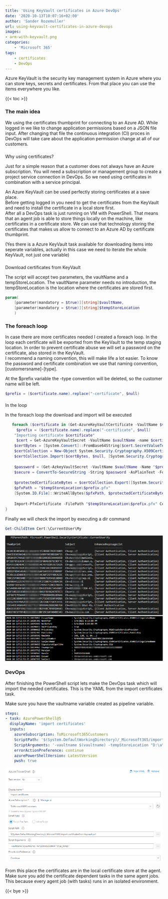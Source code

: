 ```yaml
---
title: 'Using KeyVault certificates in Azure DevOps'
date: '2020-10-13T10:07:16+02:00'
author: 'Sander Rozemuller'
url: using-keyvault-certificates-in-azure-devops
images:
- arm-with-keyvault.png
categories:
    - 'Microsoft 365'
tags:
    - certificates
    - DevOps
---
```


Azure KeyVault is the security key management system in Azure where you can store keys, secrets and certificates. From that place you can use the items everywhere you like.

{{< toc >}}
### The main idea

We using the certificates thumbprint for connecting to an Azure AD. While logged in we like to change application permissions based on a JSON file input. After changing that file the continuous integration (CI) proces in DevOps will take care about the application permission change at all of our customers.

###   
Why using certificates?

Just for a simple reason that a customer does not always have an Azure subscription. You will need a subscription or management group to create a project service connection in DevOps. So we need using certificates in combination with a service principal.

An Azure KeyVault can be used perfectly storing certificates at a save place.   
Before getting logged in you need to get the certificates from the KeyVault and need to install the certificate in a local store first.   
After all a DevOps task is just running on VM with PowerShell. That means that an agent job is able to store things locally on the machine, like certificates in a certificate store. We can use that technology storing the certificates that makes us allow to connect to an Azure AD by certificate thumbprint.

(Yes there is a Azure KeyVault task available for downloading items into seperate variables, actually in this case we need to iterate the whole KeyVault, not just one variable)

###   
Download certificates from KeyVault

The script will accept two parameters, the vaultName and a tempStoreLocation. The vaultName parameter needs no introduction, the tempStoreLocation is the location where the certificates are stored first.

```powershell
param(
    [parameter(mandatory = $true)][string]$vaultName,
    [parameter(mandatory = $true)][string]$tempStoreLocation
    )
```

### The foreach loop

In case there are more certificates needed I created a foreach loop. In the loop each certificate will be exported from the KeyVault to the temp staging location. In order to prevent certificate abuse we will set a password on the certificate, also stored in the KeyVault.   
I recommend a naming convention, this will make life a lot easier. To know the password and certificate combination we use that naming convention, \[customersname\]-\[type\].

At the $prefix variable the -type convention will be deleted, so the customer name will be left.

```powershell
$prefix = ($certificate.name).replace("-certificate", $null)
```

####   
In the loop

In the foreach loop the download and import will be executed

```powershell
   foreach ($certificate in (Get-AzureKeyVaultCertificate -VaultName $vaultName)) {
     $prefix = ($certificate.name).replace("-certificate", $null)
    "Importing certificate $certificate"
     $cert = Get-AzureKeyVaultSecret -VaultName $vaultName -name $certificate.name
    $certBytes = [System.Convert]::FromBase64String($cert.SecretValueText)
    $certCollection = New-Object System.Security.Cryptography.X509Certificates.X509Certificate2Collection
    $certCollection.Import($certBytes, $null, [System.Security.Cryptography.X509Certificates.X509KeyStorageFlags]::Exportable)

    $password = (Get-AzkeyVaultSecret -VaultName $vaultName -Name "$prefix-password").SecretValueText
    $secure = ConvertTo-SecureString -String $password -AsPlainText -Force

    $protectedCertificateBytes = $certCollection.Export([System.Security.Cryptography.X509Certificates.X509ContentType]::Pkcs12, $password)
    $pfxPath = "$tempStoreLocation\$prefix.pfx"
    [System.IO.File]::WriteAllBytes($pfxPath, $protectedCertificateBytes)

    Import-PfxCertificate -FilePath "$tempStoreLocation\$prefix.pfx" Cert:\CurrentUser\My -Password $secure
}
```

Finally we will check the import by executing a dir command

```powershell
Get-ChildItem Cert:\CurrentUser\My
```

![image-1190](image-1190.png)
![inage-1](image-1.png)
### DevOps

After finishing the PowerShell script lets make the DevOps task which will import the needed certificates. This is the YAML from the import certificates task.

Make sure you have the vaultname variable created as pipeline variable.

```yaml
steps:
- task: AzurePowerShell@5
  displayName: 'import certificates'
  inputs:
    azureSubscription: ToMicrosoft365Customers
    ScriptPath: '$(System.DefaultWorkingDirectory)/_Microsoft365/import-certificatesFromKeyvault.ps1'
    ScriptArguments: '-vaultname $(vaultname) -tempStoreLocation "D:\a\_temp\"'
    errorActionPreference: continue
    azurePowerShellVersion: LatestVersion
    pwsh: true
```

![image-1191](image-1191.png)

From this place the certificates are in the local certificate store at the agent. Make sure you add the certificate dependent tasks in the same agent jobs. This because every agent job (with tasks) runs in an isolated environment.

{{< bye >}}